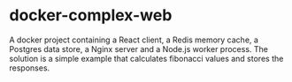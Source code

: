 # docker-complex-web
A docker project containing a React client, a Redis memory cache, a Postgres data store, a Nginx server and a Node.js worker process. The solution is a simple example that calculates fibonacci values and stores the responses.

